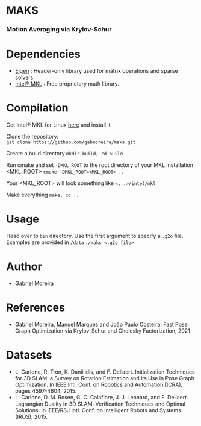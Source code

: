 # MAKS
### Motion Averaging via Krylov-Schur

# Dependencies
* [Eigen](http://eigen.tuxfamily.org) : Header-only library used for matrix operations and sparse solvers.
* [Intel® MKL](https://software.intel.com/content/www/us/en/develop/tools/math-kernel-library.html) : Free proprietary math library.


# Compilation
Get Intel® MKL for Linux [here](https://software.intel.com/content/www/us/en/develop/tools/math-kernel-library/choose-download/linux.html) and install it.

Clone the repository:  
`git clone https://github.com/gabmoreira/maks.git`  

Create a build directory 
`mkdir build; cd build`

Run cmake and set `-DMKL_ROOT` to the root directory of your MKL installation <MKL_ROOT> 
`cmake -DMKL_ROOT=<MKL_ROOT> ..`

Your <MKL_ROOT> will look something like `<...>/intel/mkl`

Make everything
`make; cd ..`

# Usage
Head over to `bin` directory. Use the first argument to specify a `.g2o` file. Examples are provided in `/data`
`./maks <.g2o file>`

# Author
* Gabriel Moreira

# References
* Gabriel Moreira, Manuel Marques and João Paulo Costeira. Fast Pose Graph Optimization via Krylov-Schur and Cholesky Factorization, 2021

# Datasets
* L. Carlone, R. Tron, K. Daniilidis, and F. Dellaert. Initialization Techniques for 3D SLAM: a Survey on Rotation Estimation and its Use in Pose Graph Optimization. In IEEE Intl. Conf. on Robotics and Automation (ICRA), pages 4597-4604, 2015.
* L. Carlone, D. M. Rosen, G. C. Calafiore, J. J. Leonard, and F. Dellaert. Lagrangian Duality in 3D SLAM: Verification Techniques and Optimal Solutions. In IEEE/RSJ Intl. Conf. on Intelligent Robots and Systems (IROS), 2015.

